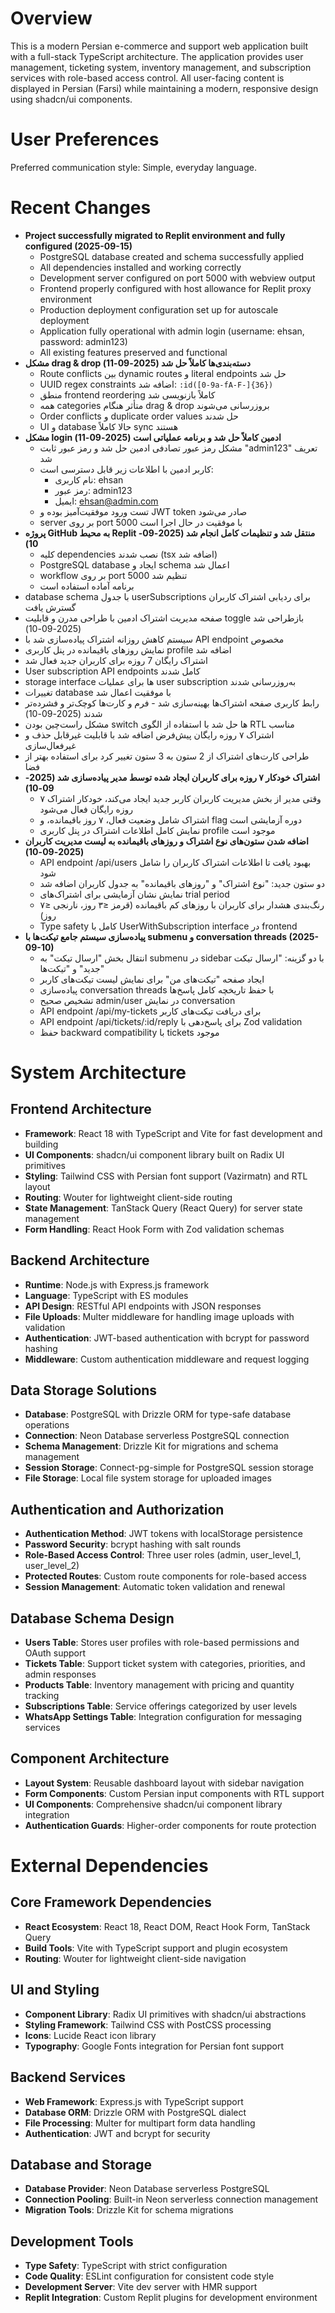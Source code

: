 # Overview

This is a modern Persian e-commerce and support web application built with a full-stack TypeScript architecture. The application provides user management, ticketing system, inventory management, and subscription services with role-based access control. All user-facing content is displayed in Persian (Farsi) while maintaining a modern, responsive design using shadcn/ui components.

# User Preferences

Preferred communication style: Simple, everyday language.

# Recent Changes

- **Project successfully migrated to Replit environment and fully configured (2025-09-15)**
  - PostgreSQL database created and schema successfully applied
  - All dependencies installed and working correctly
  - Development server configured on port 5000 with webview output
  - Frontend properly configured with host allowance for Replit proxy environment
  - Production deployment configuration set up for autoscale deployment
  - Application fully operational with admin login (username: ehsan, password: admin123)
  - All existing features preserved and functional
- **مشکل drag & drop دسته‌بندی‌ها کاملاً حل شد (2025-09-11)**
  - Route conflicts بین dynamic routes و literal endpoints حل شد
  - UUID regex constraints اضافه شد: `:id([0-9a-fA-F-]{36})` 
  - منطق frontend reordering کاملاً بازنویسی شد
  - همه categories متأثر هنگام drag & drop بروزرسانی می‌شوند
  - Order conflicts و duplicate order values حل شدند
  - UI و database حالا کاملاً sync هستند
- **مشکل login ادمین کاملاً حل شد و برنامه عملیاتی است (2025-09-11)**
  - مشکل رمز عبور تصادفی ادمین حل شد و رمز عبور ثابت "admin123" تعریف شد
  - کاربر ادمین با اطلاعات زیر قابل دسترسی است:
    - نام کاربری: ehsan
    - رمز عبور: admin123  
    - ایمیل: ehsan@admin.com
  - تست ورود موفقیت‌آمیز بوده و JWT token صادر می‌شود
  - server بر روی port 5000 با موفقیت در حال اجرا است
- **پروژه GitHub به محیط Replit منتقل شد و تنظیمات کامل انجام شد (2025-09-10)**
  - کلیه dependencies نصب شدند (tsx اضافه شد)
  - PostgreSQL database ایجاد و schema اعمال شد
  - workflow بر روی port 5000 تنظیم شد
  - برنامه آماده استفاده است
- database schema با جدول userSubscriptions برای ردیابی اشتراک کاربران گسترش یافت
- صفحه مدیریت اشتراک ادمین با طراحی مدرن و قابلیت toggle بازطراحی شد (2025-09-10)
- سیستم کاهش روزانه اشتراک پیاده‌سازی شد با API endpoint مخصوص
- نمایش روزهای باقیمانده در پنل کاربری profile اضافه شد
- اشتراک رایگان 7 روزه برای کاربران جدید فعال شد
- User subscription API endpoints کامل شدند
- storage interface ها برای عملیات user subscription به‌روزرسانی شدند
- تغییرات database با موفقیت اعمال شد
- رابط کاربری صفحه اشتراک‌ها بهینه‌سازی شد - فرم و کارت‌ها کوچک‌تر و فشرده‌تر شدند (2025-09-10)
- مشکل راست‌چین بودن switch ها حل شد با استفاده از الگوی RTL مناسب
- اشتراک ۷ روزه رایگان پیش‌فرض اضافه شد با قابلیت غیرقابل حذف و غیرفعال‌سازی
- طراحی کارت‌های اشتراک از 2 ستون به 3 ستون تغییر کرد برای استفاده بهتر از فضا
- **اشتراک خودکار ۷ روزه برای کاربران ایجاد شده توسط مدیر پیاده‌سازی شد (2025-09-10)**
  - وقتی مدیر از بخش مدیریت کاربران کاربر جدید ایجاد می‌کند، خودکار اشتراک ۷ روزه رایگان فعال می‌شود
  - اشتراک شامل وضعیت فعال، ۷ روز باقیمانده، و flag دوره آزمایشی است
  - نمایش کامل اطلاعات اشتراک در پنل کاربری profile موجود است
- **اضافه شدن ستون‌های نوع اشتراک و روزهای باقیمانده به لیست مدیریت کاربران (2025-09-10)**
  - API endpoint /api/users بهبود یافت تا اطلاعات اشتراک کاربران را شامل شود
  - دو ستون جدید: "نوع اشتراک" و "روزهای باقیمانده" به جدول کاربران اضافه شد
  - نمایش نشان آزمایشی برای اشتراک‌های trial period
  - رنگ‌بندی هشدار برای کاربران با روزهای کم باقیمانده (قرمز ≤۳ روز، نارنجی ≤۷ روز)
  - Type safety کامل با UserWithSubscription interface در frontend
- **پیاده‌سازی سیستم جامع تیکت‌ها با submenu و conversation threads (2025-09-10)**
  - انتقال بخش "ارسال تیکت" به submenu در sidebar با دو گزینه: "ارسال تیکت جدید" و "تیکت‌ها"
  - ایجاد صفحه "تیکت‌های من" برای نمایش لیست تیکت‌های کاربر
  - پیاده‌سازی conversation threads با حفظ تاریخچه کامل پاسخ‌ها
  - تشخیص صحیح admin/user در نمایش conversation
  - API endpoint /api/my-tickets برای دریافت تیکت‌های کاربر
  - API endpoint /api/tickets/:id/reply برای پاسخ‌دهی با Zod validation
  - حفظ backward compatibility با tickets موجود

# System Architecture

## Frontend Architecture
- **Framework**: React 18 with TypeScript and Vite for fast development and building
- **UI Components**: shadcn/ui component library built on Radix UI primitives
- **Styling**: Tailwind CSS with Persian font support (Vazirmatn) and RTL layout
- **Routing**: Wouter for lightweight client-side routing
- **State Management**: TanStack Query (React Query) for server state management
- **Form Handling**: React Hook Form with Zod validation schemas

## Backend Architecture
- **Runtime**: Node.js with Express.js framework
- **Language**: TypeScript with ES modules
- **API Design**: RESTful API endpoints with JSON responses
- **File Uploads**: Multer middleware for handling image uploads with validation
- **Authentication**: JWT-based authentication with bcrypt for password hashing
- **Middleware**: Custom authentication middleware and request logging

## Data Storage Solutions
- **Database**: PostgreSQL with Drizzle ORM for type-safe database operations
- **Connection**: Neon Database serverless PostgreSQL connection
- **Schema Management**: Drizzle Kit for migrations and schema management
- **Session Storage**: Connect-pg-simple for PostgreSQL session storage
- **File Storage**: Local file system storage for uploaded images

## Authentication and Authorization
- **Authentication Method**: JWT tokens with localStorage persistence
- **Password Security**: bcrypt hashing with salt rounds
- **Role-Based Access Control**: Three user roles (admin, user_level_1, user_level_2)
- **Protected Routes**: Custom route components for role-based access
- **Session Management**: Automatic token validation and renewal

## Database Schema Design
- **Users Table**: Stores user profiles with role-based permissions and OAuth support
- **Tickets Table**: Support ticket system with categories, priorities, and admin responses
- **Products Table**: Inventory management with pricing and quantity tracking
- **Subscriptions Table**: Service offerings categorized by user levels
- **WhatsApp Settings Table**: Integration configuration for messaging services

## Component Architecture
- **Layout System**: Reusable dashboard layout with sidebar navigation
- **Form Components**: Custom Persian input components with RTL support
- **UI Components**: Comprehensive shadcn/ui component library integration
- **Authentication Guards**: Higher-order components for route protection

# External Dependencies

## Core Framework Dependencies
- **React Ecosystem**: React 18, React DOM, React Hook Form, TanStack Query
- **Build Tools**: Vite with TypeScript support and plugin ecosystem
- **Routing**: Wouter for lightweight client-side navigation

## UI and Styling
- **Component Library**: Radix UI primitives with shadcn/ui abstractions
- **Styling Framework**: Tailwind CSS with PostCSS processing
- **Icons**: Lucide React icon library
- **Typography**: Google Fonts integration for Persian font support

## Backend Services
- **Web Framework**: Express.js with TypeScript support
- **Database ORM**: Drizzle ORM with PostgreSQL dialect
- **File Processing**: Multer for multipart form data handling
- **Authentication**: JWT and bcrypt for security

## Database and Storage
- **Database Provider**: Neon Database serverless PostgreSQL
- **Connection Pooling**: Built-in Neon serverless connection management
- **Migration Tools**: Drizzle Kit for schema migrations

## Development Tools
- **Type Safety**: TypeScript with strict configuration
- **Code Quality**: ESLint configuration for consistent code style
- **Development Server**: Vite dev server with HMR support
- **Replit Integration**: Custom Replit plugins for development environment